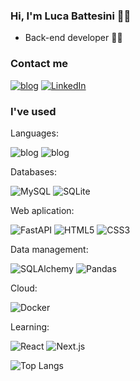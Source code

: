 ### Hi, I'm Luca Battesini 🙋‍♂️
* Back-end developer 👨‍💻

### Contact me
[![blog](https://img.shields.io/badge/Gmail-D14836?style=for-the-badge&logo=gmail&logoColor=white)](mailto:lucabattesini1@gmail.com)
[![LinkedIn](https://img.shields.io/badge/LinkedIn-0077B5?style=for-the-badge&logo=linkedin&logoColor=white)](https://www.linkedin.com/in/luca-lins-battesini-9342b82a9/)

### I've used

Languages:

![blog](https://img.shields.io/badge/Python-3776AB?style=for-the-badge&logo=python&logoColor=white)
![blog](https://img.shields.io/badge/JavaScript-323330?style=for-the-badge&logo=javascript&logoColor=F7DF1E)

Databases:

![MySQL](https://img.shields.io/badge/MySQL-4479A1?style=for-the-badge&logo=mysql&logoColor=white)
![SQLite](https://img.shields.io/badge/SQLite-003B57?style=for-the-badge&logo=sqlite&logoColor=white)

Web aplication:

![FastAPI](https://img.shields.io/badge/FastAPI-009688?style=for-the-badge&logo=fastapi&logoColor=white)
![HTML5](https://img.shields.io/badge/HTML5-E34F26?style=for-the-badge&logo=html5&logoColor=white)
![CSS3](https://img.shields.io/badge/CSS3-1572B6?style=for-the-badge&logo=css3&logoColor=white)

Data management:

![SQLAlchemy](https://img.shields.io/badge/SQLAlchemy-FF5A00?style=for-the-badge&logo=python&logoColor=white)
![Pandas](https://img.shields.io/badge/Pandas-150458?style=for-the-badge&logo=pandas&logoColor=white)

Cloud:

![Docker](https://img.shields.io/badge/Docker-2496ED?style=for-the-badge&logo=docker&logoColor=white)

Learning:

![React](https://img.shields.io/badge/React-20232A?style=for-the-badge&logo=react&logoColor=61DAFB)
![Next.js](https://img.shields.io/badge/Next.js-000000?style=for-the-badge&logo=nextdotjs&logoColor=white)

![Top Langs](https://github-readme-stats.vercel.app/api/top-langs/?username=lucabattesini&layout=compact&theme=radical)

